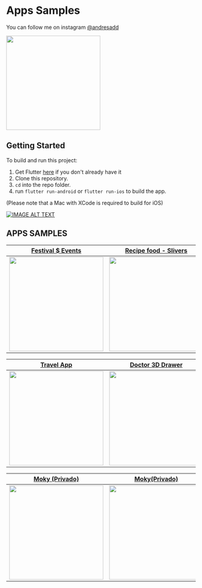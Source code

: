 # Apps Samples
You can follow me on instagram [@andresadd](https://www.instagram.com/andresadd)

<img src='https://imagenpng.com/wp-content/uploads/2018/03/logoinstagram3.png' width="250">

## Getting Started
To build and run this project:

1. Get Flutter [here](https://flutter.dev) if you don't already have it
2. Clone this repository.
3. `cd` into the repo folder.
4. run `flutter run-android` or `flutter run-ios` to build the app.

(Please note that a Mac with XCode is required to build for iOS)



[![IMAGE ALT TEXT](https://flutter.dev/images/flutter-logo-sharing.png)](https://www.instagram.com/andresadd "andresadar")


## APPS SAMPLES

 
 
 | [**Festival $ Events**](https://media0.giphy.com/media/movITHSkO2TtZFnYze/giphy.gif?cid=790b76114784caf3636f4883aa5cc3a32f5757e0deada1c5&rid=giphy.gif&ct=g)      | [**Recipe food - Slivers**](https://media4.giphy.com/media/d5OSHre3azUJP0v24g/giphy.gif?cid=790b761199b825115fb66af4a220804af9c6e4c05f989821&rid=giphy.gif&ct=g)     | 
|------------|-------------| 
|  <img src="https://media0.giphy.com/media/movITHSkO2TtZFnYze/giphy.gif?cid=790b76114784caf3636f4883aa5cc3a32f5757e0deada1c5&rid=giphy.gif&ct=g" width="250"> |  <img src="https://media4.giphy.com/media/d5OSHre3azUJP0v24g/giphy.gif?cid=790b761199b825115fb66af4a220804af9c6e4c05f989821&rid=giphy.gif&ct=g" width="250"> |

 | [**Travel App**](https://media3.giphy.com/media/qoY2aeaYwkGjxR8gI7/giphy.gif?cid=790b7611bee5f3581e4d2a246167e234daedd5775f31195f&rid=giphy.gif&ct=g)      | [**Doctor 3D Drawer**](https://media3.giphy.com/media/qoY2aeaYwkGjxR8gI7/giphy.gif?cid=790b7611bee5f3581e4d2a246167e234daedd5775f31195f&rid=giphy.gif&ct=g)     | 
|------------|-------------| 
|  <img src="https://media3.giphy.com/media/qoY2aeaYwkGjxR8gI7/giphy.gif?cid=790b7611bee5f3581e4d2a246167e234daedd5775f31195f&rid=giphy.gif&ct=g" width="250"> |  <img src="https://media0.giphy.com/media/p8hDLtjqDnW2XKrLOO/giphy.gif?cid=790b76118bf6d9c9883da38744ffca174f1cb5c71b4752ab&rid=giphy.gif&ct=g" width="250"> |

 | [**Moky (Privado)**](https://play.google.com/store/apps/details?id=com.desarrolloygestion.gestioncasinos.gestion_casinos)      | [**Moky(Privado)**](https://play.google.com/store/apps/details?id=com.desarrolloygestion.gestioncasinos.gestion_casinos)     | 
|------------|-------------| 
|  <img src="https://scontent.fpei3-1.fna.fbcdn.net/v/t1.6435-9/186985959_4657701314257829_7755292822271288127_n.jpg?_nc_cat=103&ccb=1-3&_nc_sid=730e14&_nc_eui2=AeE8LbnC6tPNr_mqBw9zbZ_Ok_ju1Bbzx1eT-O7UFvPHVwU-_yVg7VBTYSn8QHsfYGYjiT6C_CVKloBjk4SWHCG3&_nc_ohc=gnz94sYFnPcAX8wZjtj&_nc_ht=scontent.fpei3-1.fna&oh=3a3b86a6a9a336014dbf227c202a7c3f&oe=60C7838B" width="250"> |  <img src="https://scontent.fpei3-1.fna.fbcdn.net/v/t1.6435-9/186472583_4657701504257810_5651922634912570333_n.jpg?_nc_cat=111&ccb=1-3&_nc_sid=730e14&_nc_eui2=AeGfug7GqeCFMTL8jM9ru5lmbGiJGq_cSLxsaIkar9xIvE-hZz3kz5JQbWBz1Ndys9ExvQ-Vyx38paWYbqOWdrDY&_nc_ohc=JdoIFYVGegkAX-2-Wvn&_nc_ht=scontent.fpei3-1.fna&oh=04c46c9d729e727c9a00b2c9116821a4&oe=60C7767E" width="250"> |
